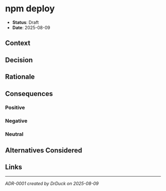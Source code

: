 # npm deploy

* **Status**: Draft
* **Date**: 2025-08-09

## Context

<!-- What is the issue that we're seeing that is motivating this decision or change? -->

## Decision

<!-- What is the change that we're proposing and/or doing? -->

## Rationale

<!-- Why are we making this decision? What are the driving forces? -->

## Consequences

### Positive

<!-- What becomes easier or more straightforward? -->

### Negative

<!-- What becomes more difficult or complex? -->

### Neutral

<!-- What are the other implications that are neither positive nor negative? -->

## Alternatives Considered

<!-- What other options were considered? Why were they not chosen? -->

## Links

<!-- Related ADRs, issues, or documentation -->

---
*ADR-0001 created by DrDuck on 2025-08-09*
